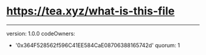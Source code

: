 # https://tea.xyz/what-is-this-file
---
version: 1.0.0
codeOwners:
  - '0x364F528562f596C41EE584CaE08706388165742d'
quorum: 1
